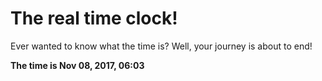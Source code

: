 # The real time clock!

Ever wanted to know what the time is? Well, your journey is about to end!

**The time is Nov 08, 2017, 06:03**